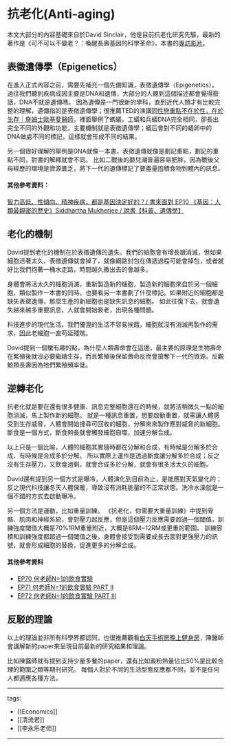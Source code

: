# 抗老化(Anti-aging)
本文大部分的內容基礎來自於David Sinclair，他是目前抗老化研究先驅，最新的著作是《可不可以不變老？：喚醒長壽基因的科學革命》，本書的[專訪影片](https://youtu.be/shY1HwFjkbw)。

## 表徵遺傳學（Epigenetics）
在進入正式內容之前，需要先補充一個先備知識，表徵遺傳學（Epigenetics）。
過往我們聽到疾病成因主要是DNA和遺傳，大部分的人聽到這個描述都會覺得廢話，DNA不就是遺傳嗎。
因為遺傳是一門很新的學科，直到近代人類才有比較完整的理解，遺傳指的是表徵遺傳學；很推薦TED的演講[同性戀重點不在於性，在於生存｜詹姆士歐基斐醫師](https://www.youtube.com/watch?v=k5qtoYQxy7c)，裡面舉例了螞蟻，工蟻和兵蟻DNA完全相同，卻長出完全不同的外觀和功能，主要機制就是表徵遺傳學；蟻后會對不同的蟻卵中的DNA做處不同的標記，這樣就會形成不同的結果。

另一個很好理解的舉例是DNA就像一本書，表徵遺傳就像是劃記重點，劃記的重點不同，對書的解釋就會不同。
比如二戰後的嬰兒潮普遍容易肥胖，因為戰後父母經歷的環境是資源匱乏，將下一代的遺傳標記了要盡量囤積食物到體內的訊息。

#### 其他參考資料：
[智力高低、性傾向、精神疾病，都是基因決定好的？/ 書來面對 EP10 《基因：人類最親密的歷史》Siddhartha Mukherjee / 說書【科普、遺傳學】](https://www.youtube.com/watch?v=x5aynJYhAXs)


## 老化的機制
David提到老化的機制在於表徵遺傳的遺失。我們的細胞會有增長跟消滅，但如果細胞活著太久，表徵遺傳就會掉了，就像網路封包在傳遞過程可能會掉包，或者就好比我們抱著一桶水走路，時間越久撒出去的會越多。

身體會將活太久的細胞消滅，重新製造新的細胞，製造新的細胞來自於另一個細胞，類似製作一本書的同時，也要看另一本書劃了什麼標記。如果附近的細胞都是缺失表徵遺傳，那麼生產的新細胞也是缺失訊息的細胞。
如此往復下去，就會遺失越來越多重要訊息，人就會開始衰老，出現各種問題。

科技進步的現代生活，我們優渥的生活不容易挨餓，細胞就沒有消滅再製作的需求，因此老細胞一直苟延殘喘。

David提到一個蠻有趣的點，為什麼人類壽命會在這邊，最主要的原理是生物壽命在繁殖後就沒必要繼續生存，而且繁殖後保留壽命反而會搶奪下一代的資源。反觀鯨類長壽因為牠們繁殖頻率低。

## 逆轉老化
抗老化就是要在還有很多健康、訊息完整細胞還在的時候，就將活稍微久一點的細胞消滅，馬上製作新的細胞。
就是一種訊息重置，想要啟動重置，就需讓人體感受到生存威脅，人體會開始搜尋可回收的細胞，分解來來製作應對威脅的新細胞。
斷食是一個方式，斷食夠長就會觸發細胞自噬，加速分解合成。

以上只是一個比喻，人體的細胞其實隨時都在分解和合成，有時候是分解多於合成，有時候是合成多於分解。
所以實際上運作是透過斷食讓分解多於合成；反之沒有生存壓力，又飲食過剩，就會合成多於分解，就會有很多活太久的細胞。

David還有提到另一個方式是曝冷，人體演化到目前為止，是能應對天氣變化的；反之現代科技讓冬天人體保暖，導致沒有消耗能量的不正常狀態。洗冷水澡就是一個不錯的方式去啟動曝冷。

另一個方法是運動，比如重量訓練。
《抗老化，你需要大重量訓練》中提到骨骼、肌肉和神經系統，會對壓力起反應，但是這個壓力反應需要超過一個閾值，訓練強度閾值大概是70%1RM重量附近，大概是8RM~12RM或更重的範圍。
訓練容積和訓練強度都超過一個閾值之後，身體會接受到需要成長去面對更強壓力的訊號，就會形成細胞的替換，促進更多的分解合成。

#### 其他參考資料
* [EP70 何老師N=1的飲食實驗](https://www.youtube.com/watch?v=p9KcpG5al-Q)
* [EP71 何老師N=1的飲食實驗 PART II](https://www.youtube.com/watch?v=mZlNUvOsfZE)
* [EP72 何老師N=1的飲食實驗 PART III](https://www.youtube.com/watch?v=_8H3h88uTfY)

## 反駁的理論
以上的理論並非所有科學界都認同，也很推薦觀看[白天手術房晚上健身房](https://www.youtube.com/playlist?list=PL0rmRGdGRzOO6RMwDqxoOh-HdKBMhI8p4)，陳醫師會講解新的paper來呈現目前最新的研究結果和理論。

比如陳醫師就有提到支持少量多餐的paper，還有比如澱粉熱量佔比50%是比較合理的範圍之類等期刊研究。
每個人對於不同的生活型態反應都不同，並不是任何人都適應各種方法。


---
tags:
  - [[Economics]]
  - [[清流君]]
  - [[李永乐老师]]
  
---